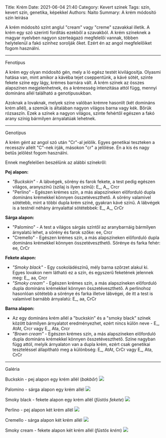 Title: Krém
Date: 2021-06-04 21:40
Category: Kevert színek
Tags: szín, kevert szín, genetika, képekkel
Authors: Naito
Summary: A krém módosító szín leírása

A krém módosító színt anglul "cream" vagy "creme" szavakkal illetik. A krém egy szó szerinti fordítás ezekből a szavakból. A krém színeknek a magyar nyelvben nagyon szerteágazó megfelelői vannak, többen helytelenül a fakó színhez sorolják őket. Ezért én az angol megfelelőiket fogom használni.
***
Fenotípus

A krém egy olyan módosító gén, mely a ló egész testét kivilágosítja. Olyasmi hatása van, mint amikor a kávéba tejet cseppentünk, a kávé sötét, szinte fekete színe egy lágy, krémes barnára vált. A krém színek az összes alapszínen megjelenhetnek, és a krémesség intenzitása attól függ, mennyi domináns allél található a genotípusukban.

Azoknak a lovaknak, melyek színe valóban krémre hasonlít (két domináns krém allél), a szemük is általában nagyon világos barna vagy kék. Bőrük rózsaszín. Ezek a színek a nagyon világos, szinte fehértől egészen a fakó arany színig bármilyen árnyalatúak lehetnek.
***
Genotípus

A krém gént az angol szó után "Cr"-al jelölik. Egyes genetikai teszteken a recesszív allélt "C"-nek írják, másokon "cr" a jelölése. Én a kis és nagy betűs jelölést fogom használni. 

Ennek megfelelően beszélünk az alábbi színekről:

**Pej alapon:**
 - <span title="ford. bakbőr" style="cursor: help">_"Buckskin"_</span> - A lábvégek, sörény és farok fekete, a test pedig egészen világos, aranyszínű (szilaj is ilyen színű): E_, A_, Crcr
 - "Perlino" - Egészen krémes szín, a más alapszíneken előforduló dupla domináns krémekkel könnyen összetéveszthető. A sörény valamivel sötétebb, mint a többi dupla krém színé, gyakran kávé színű. A lábvégek is a testnél néhány árnyalattal sötétebbek: E_, A_, CrCr

**Sárga alapon:**
 - "Palomino" - A test a világos sárgás színtől az aranybarnáig bármilyen árnyalatú lehet, a sörény és farok szőke: ee, Crcr
 - "Cremello" - Egészen krémes szín, a más alapszíneken előforduló dupla domináns krémekkel könnyen összetéveszthető. Sörénye és farka fehér: ee, CrCr

**Fekete alapon:**
 - <span title="ford. füstös fekete" style="cursor: help">_"Smoky black"_</span> - Egy csokoládészínű, mély barna szőrzet alakul ki. Egyes lovakon nem látható ez a szín, és egyszerű feketének jelennek meg: E_, aa, Crcr
 - <span title="ford. füstös krém" style="cursor: help">_"Smoky cream"_</span> - Egészen krémes szín, a más alapszíneken előforduló dupla domináns krémekkel könnyen összetéveszthető. A perlinohoz hasonlóan sötétebb a sörénye és farka illetve lábvégei, de itt a test is valamivel barnább árnyalatú: E_, aa, CrCr

**Barna alapon:**
 - Az egy domináns krém allél a "buckskin" és a "smoky black" színek között bármilyen árnyalatot eredményezhet, ezért nincs külön neve - E_, AtAt, Crcr vagy E_, Ata, Crcr
 - <span title="ford. barna krém" style="cursor: help">_"Brown cream"_</span> - Egészen krémes szín, a más alapszíneken előforduló dupla domináns krémekkel könnyen összetéveszthető. Színe nagyban függ attól, melyik árnyalaton van a dupla krém, ezért csak genetikai teszteléssel állapítható meg a különbség: E_, AtAt, CrCr vagy E_, Ata, CrCr
***
Galéria

Buckskin - pej alapon egy krém allél (_bakbőr_)
![](https://i1.lensdump.com/i/Zjhq03.png)

Palomino - sárga alapon egy krém allél
![](https://i2.lensdump.com/i/ZjhmYD.png)

Smoky black - fekete alapon egy krém allél (_füstös fekete_)
![](https://i3.lensdump.com/i/Zjh4JA.png)

Perlino - pej alapon két krém allél
![](https://i3.lensdump.com/i/Zjh32q.png)

Cremello - sárga alapon két krém allél
![](https://i2.lensdump.com/i/ZjhBB0.png)

Smoky cream - fekete alapon két krém allél (_füstös krém_)
![](https://i.lensdump.com/i/ZjhKSM.png)
